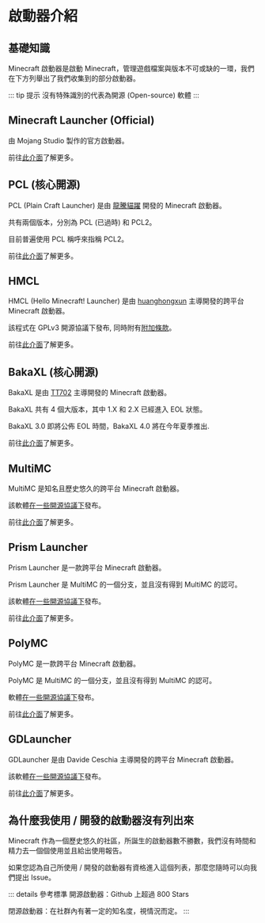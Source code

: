 # 啟動器介紹

## 基礎知識

Minecraft 啟動器是啟動 Minecraft，管理遊戲檔案與版本不可或缺的一環，我們在下方列舉出了我們收集到的部分啟動器。

::: tip 提示
沒有特殊識別的代表為開源 (Open-source) 軟體
:::

## Minecraft Launcher (Official)

由 Mojang Studio 製作的官方啟動器。

前往[此介面](./minecraft-launcher)了解更多。

## PCL (核心開源)

PCL (Plain Craft Launcher) 是由 [龍騰貓躍](https://afdian.net/a/LTCat) 開發的 Minecraft 啟動器。

共有兩個版本，分別為 PCL (已過時) 和 PCL2。

目前普遍使用 PCL 稱呼來指稱 PCL2。

前往[此介面](./plain-craft-launcher)了解更多。

## HMCL

HMCL (Hello Minecraft! Launcher) 是由 [huanghongxun](https://afdian.net/a/huanghongxun) 主導開發的跨平台 Minecraft 啟動器。

該程式在 GPLv3 開源協議下發布, 同時附有[附加條款](https://github.com/HMCL-dev/HMCL/blob/main/README_cn.md)。

前往[此介面](./hello-minecraft-launcher)了解更多。

## BakaXL (核心開源)

BakaXL 是由 [TT702](https://afdian.net/a/TT702) 主導開發的 Minecraft 啟動器。

BakaXL 共有 4 個大版本，其中 1.X 和 2.X 已經進入 EOL 狀態。

BakaXL 3.0 即將公佈 EOL 時間，BakaXL 4.0 將在今年夏季推出.

前往[此介面](./bakaxl)了解更多。

## MultiMC

MultiMC 是知名且歷史悠久的跨平台 Minecraft 啟動器。

該軟體[在一些開源協議下](https://github.com/MultiMC/Launcher?tab=License-1-ov-file#readme)發布。

前往[此介面](./multimc)了解更多。

## Prism Launcher

Prism Launcher 是一款跨平台 Minecraft 啟動器。

Prism Launcher 是 MultiMC 的一個分支，並且沒有得到 MultiMC 的認可。

該軟體[在一些開源協議下](https://github.com/PrismLauncher/PrismLauncher?tab=readme-ov-file)發布。

前往[此介面](./prism-launcher)了解更多。

## PolyMC

PolyMC 是一款跨平台 Minecraft 啟動器。

PolyMC 是 MultiMC 的一個分支，並且沒有得到 MultiMC 的認可。

軟體[在一些開源協議下](https://github.com/PolyMC/PolyMC?tab=readme-ov-file)發布。

前往[此介面](./polymc)了解更多。

## GDLauncher

GDLauncher 是由 Davide Ceschia 主導開發的跨平台 Minecraft 啟動器。

該軟體[在一些開源協議下](https://github.com/gorilla-devs/GDLauncher)發布。

前往[此介面](./gdlauncher)了解更多。

## 為什麼我使用 / 開發的啟動器沒有列出來

Minecraft 作為一個歷史悠久的社區，所誕生的啟動器數不勝數，我們沒有時間和精力去一個個使用並且給出使用報告。

如果您認為自己所使用 / 開發的啟動器有資格進入這個列表，那麼您隨時可以向我們提出 Issue。

::: details 參考標準
開源啟動器：Github 上超過 800 Stars

閉源啟動器：在社群內有著一定的知名度，視情況而定。
:::